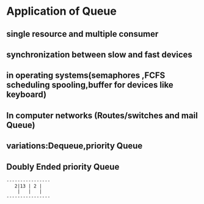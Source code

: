 # Application of Queue
## single resource and multiple consumer
## synchronization between slow and fast devices 
## in operating systems(semaphores ,FCFS scheduling spooling,buffer for devices like keyboard)
##  In computer networks (Routes/switches and mail Queue)
## variations:Dequeue,priority Queue
## Doubly Ended priority Queue

```
----------------
   2|13 | 2 |
    |   |   |
----------------
```